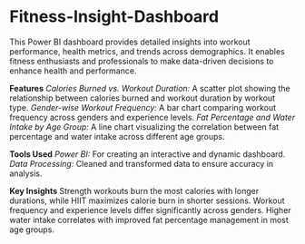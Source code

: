 # Fitness-Insight-Dashboard
This Power BI dashboard provides detailed insights into workout performance, health metrics, and trends across demographics. It enables fitness enthusiasts and professionals to make data-driven decisions to enhance health and performance.

**Features**
_Calories Burned vs. Workout Duration:_ A scatter plot showing the relationship between calories burned and workout duration by workout type.
_Gender-wise Workout Frequency:_ A bar chart comparing workout frequency across genders and experience levels.
_Fat Percentage and Water Intake by Age Group:_ A line chart visualizing the correlation between fat percentage and water intake across different age groups.

**Tools Used**
_Power BI:_ For creating an interactive and dynamic dashboard.
_Data Processing:_ Cleaned and transformed data to ensure accuracy in analysis.

**Key Insights**
Strength workouts burn the most calories with longer durations, while HIIT maximizes calorie burn in shorter sessions.
Workout frequency and experience levels differ significantly across genders.
Higher water intake correlates with improved fat percentage management in most age groups.

